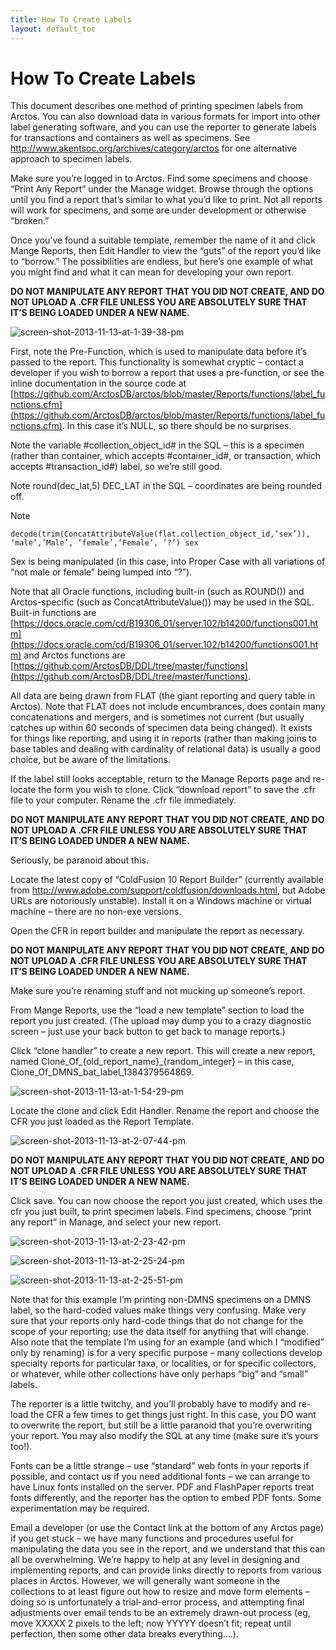 ```yaml
---
title: How To Create Labels
layout: default_toc
---
```


# How To Create Labels

This document describes one method of printing specimen labels from Arctos. You can also download data in various formats for import into other label generating software, and you can use the reporter to generate labels for transactions and containers as well as specimens. See http://www.akentsoc.org/archives/category/arctos for one alternative approach to specimen labels.

Make sure you’re logged in to Arctos. Find some specimens and choose “Print Any Report” under the Manage widget. Browse through the options until you find a report that’s similar to what you’d like to print. Not all reports will work for specimens, and some are under development or otherwise “broken.”

Once you’ve found a suitable template, remember the name of it and click Mange Reports, then Edit Handler to view the “guts” of the report you’d like to “borrow.” The possibilities are endless, but here’s one example of what you might find and what it can mean for developing your own report.

**DO NOT MANIPULATE ANY REPORT THAT YOU DID NOT CREATE, AND DO NOT UPLOAD A .CFR FILE UNLESS YOU ARE ABSOLUTELY SURE THAT IT’S BEING LOADED UNDER A NEW NAME.**

![screen-shot-2013-11-13-at-1-39-38-pm](https://cloud.githubusercontent.com/assets/5720791/24221729/c41f9b5e-0f0c-11e7-9fee-99fa8e299407.png)

First, note the Pre-Function, which is used to manipulate data before it’s passed to the report. 
This functionality is somewhat cryptic – contact a developer if you wish to borrow a report that uses a pre-function, or
see the inline documentation in the source code at 
[https://github.com/ArctosDB/arctos/blob/master/Reports/functions/label_functions.cfm](https://github.com/ArctosDB/arctos/blob/master/Reports/functions/label_functions.cfm).
In this case it’s NULL, so there should be no surprises.

Note the variable #collection_object_id# in the SQL – this is a specimen (rather than container, which accepts #container_id#, or transaction, which accepts #transaction_id#) label, so we’re still good.

Note round(dec_lat,5) DEC_LAT in the SQL – coordinates are being rounded off.

Note 
```
decode(trim(ConcatAttributeValue(flat.collection_object_id,’sex’)), ‘male’,’Male’, ‘female’,’Female’, ‘?’) sex
```

Sex is being manipulated (in this case, into Proper Case with all variations of “not male or female” being lumped into “?”).

Note that all Oracle functions, including built-in (such as ROUND()) and Arctos-specific (such as ConcatAttributeValue()) 
may be used in the SQL. Built-in functions are
[https://docs.oracle.com/cd/B19306_01/server.102/b14200/functions001.htm](https://docs.oracle.com/cd/B19306_01/server.102/b14200/functions001.htm)
and Arctos functions are [https://github.com/ArctosDB/DDL/tree/master/functions](https://github.com/ArctosDB/DDL/tree/master/functions).

All data are being drawn from FLAT (the giant reporting and query table in Arctos). Note that FLAT does not include encumbrances, does contain many concatenations and mergers, and is sometimes not current (but usually catches up within 60 seconds of specimen data being changed). It exists for things like reporting, and using it in reports (rather than making joins to base tables and dealing with cardinality of relational data) is usually a good choice, but be aware of the limitations.

If the label still looks acceptable, return to the Manage Reports page and re-locate the form you wish to clone. Click “download report” to save the .cfr file to your computer. Rename the .cfr file immediately.

**DO NOT MANIPULATE ANY REPORT THAT YOU DID NOT CREATE, AND DO NOT UPLOAD A .CFR FILE UNLESS YOU ARE ABSOLUTELY SURE THAT IT’S BEING LOADED UNDER A NEW NAME.**

Seriously, be paranoid about this.

Locate the latest copy of “ColdFusion 10 Report Builder” (currently available from http://www.adobe.com/support/coldfusion/downloads.html, but Adobe URLs are notoriously unstable). Install it on a Windows machine or virtual machine – there are no non-exe versions.

Open the CFR in report builder and manipulate the report as necessary.

**DO NOT MANIPULATE ANY REPORT THAT YOU DID NOT CREATE, AND DO NOT UPLOAD A .CFR FILE UNLESS YOU ARE ABSOLUTELY SURE THAT IT’S BEING LOADED UNDER A NEW NAME.**

Make sure you’re renaming stuff and not mucking up someone’s report.

From Mange Reports, use the “load a new template” section to load the report you just created. (The upload may dump you to a crazy diagnostic screen – just use your back button to get back to manage reports.)

Click “clone handler” to create a new report. This will create a new report, named Clone_Of_{old_report_name}_{random_integer} – in this case, Clone_Of_DMNS_bat_label_1384379564869.

![screen-shot-2013-11-13-at-1-54-29-pm](https://cloud.githubusercontent.com/assets/5720791/24221789/fa8dc530-0f0c-11e7-8e3f-8c5ee71b2438.png)


Locate the clone and click Edit Handler. Rename the report and choose the CFR you just loaded as the Report Template.


![screen-shot-2013-11-13-at-2-07-44-pm](https://cloud.githubusercontent.com/assets/5720791/24221808/0e89b274-0f0d-11e7-9413-fd1e5f86ec56.png)

**DO NOT MANIPULATE ANY REPORT THAT YOU DID NOT CREATE, AND DO NOT UPLOAD A .CFR FILE UNLESS YOU ARE ABSOLUTELY SURE THAT IT’S BEING LOADED UNDER A NEW NAME.**

Click save. You can now choose the report you just created, which uses the cfr you just built, to print specimen labels. Find specimens, choose “print any report” in Manage, and select your new report.

![screen-shot-2013-11-13-at-2-23-42-pm](https://cloud.githubusercontent.com/assets/5720791/24221822/1cd2b704-0f0d-11e7-9b24-7bb4ab8c8558.png)


![screen-shot-2013-11-13-at-2-25-24-pm](https://cloud.githubusercontent.com/assets/5720791/24221832/261bec68-0f0d-11e7-883b-531cb1f9f6fe.png)

![screen-shot-2013-11-13-at-2-25-51-pm](https://cloud.githubusercontent.com/assets/5720791/24221846/2f9368c0-0f0d-11e7-8681-9998d425122c.png)


Note that for this example I’m printing non-DMNS specimens on a DMNS label, so the hard-coded values make things very confusing. Make very sure that your reports only hard-code things that do not change for the scope of your reporting; use the data itself for anything that will change. Also note that the template I’m using for an example (and which I “modified” only by renaming) is for a very specific purpose – many collections develop specialty reports for particular taxa, or localities, or for specific collectors, or whatever, while other collections have only perhaps “big” and “small” labels.

The reporter is a little twitchy, and you’ll probably have to modify and re-load the CFR a few times to get things just right. In this case, you DO want to overwrite the report, but still be a little paranoid that you’re overwriting your report. You may also modify the SQL at any time (make sure it’s yours too!).

Fonts can be a little strange – use “standard” web fonts in your reports if possible, and contact us if you need additional fonts – we can arrange to have Linux fonts installed on the server. PDF and FlashPaper reports treat fonts differently, and the reporter has the option to embed PDF fonts. Some experimentation may be required.

Email a developer (or use the Contact link at the bottom of any Arctos page) if you get stuck – we have many functions and procedures useful for manipulating the data you see in the report, and we understand that this can all be overwhelming. We’re happy to help at any level in designing and implementing reports, and can provide links directly to reports from various places in Arctos. However, we will generally want someone in the collections to at least figure out how to resize and move form elements – doing so is unfortunately a trial-and-error process, and attempting final adjustments over email tends to be an extremely drawn-out process (eg, move XXXXX 2 pixels to the left; now YYYYY doesn’t fit; repeat until perfection, then some other data breaks everything….).